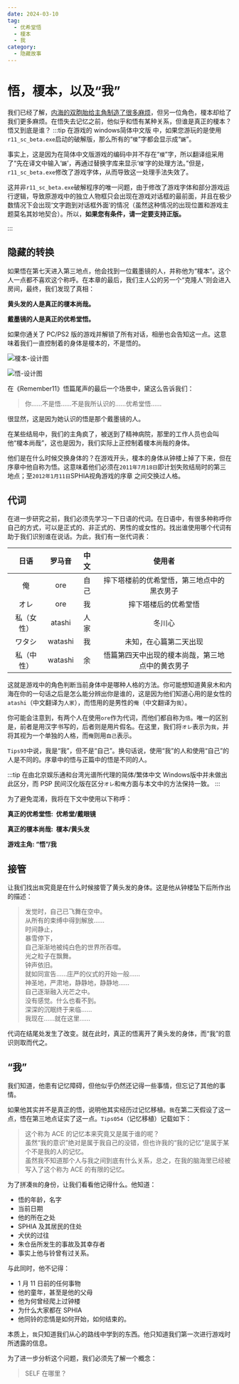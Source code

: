 ```yaml
---
date: 2024-03-10
tag:
  - 优希堂悟
  - 榎本
  - 我
category:
  - 隐藏故事
---
```


# 悟，榎本，以及“我”

我们已经了解，[内海的双胞胎给主角制造了很多麻烦](/posts/转移现象/阿尔法和欧米茄)，但另一位角色，榎本却给了我们更多麻烦。在悟失去记忆之前，他似乎和悟有某种关系，但谁是真正的榎本？悟又到底是谁？
:::tip
在游戏的 windows简体中文版 中，如果您游玩的是使用`r11_sc_beta.exe`启动的破解版，那么所有的“`榎`”字都会显示成“`鼷`”。

事实上，这是因为在简体中文版游戏的编码中并不存在“`榎`”字，所以翻译组采用了“先在译文中输入‘`鼷`’，再通过替换字库来显示‘`榎`’字的处理方法。”但是，`r11_sc_beta.exe`修改了游戏字体，从而导致这一处理手法失效了。

这并非`r11_sc_beta.exe`破解程序的唯一问题，由于修改了游戏字体和部分游戏运行逻辑，导致原游戏中的独立人物框只会出现在游戏对话框的最前面，并且在极少数情况下会出现‘文字跑到对话框外面’的情况（虽然这种情况的出现位置和游戏主题莫名其妙地契合）。所以，**如果您有条件，请一定要支持正版。**

:::

## 隐藏的转换

如果悟在第七天进入第三地点，他会找到一位戴墨镜的人，并称他为“榎本”。这个人一点都不喜欢这个称呼。在本章的最后，我们主人公的另一个“克隆人”则会进入房间，最终，我们发现了真相：

**黄头发的人是真正的榎本尚哉。**

**戴墨镜的人是真正的优希堂悟。**

如果你通关了 PC/PS2 版的游戏并解锁了所有对话，相册也会告知这一点。这意味着我们一直控制着的身体是榎本的，不是悟的。

![榎本-设计图](/images/榎本-设计图.webp)

![悟-设计图](/images/悟-设计图.webp)

在《Remember11》悟篇尾声的最后一个场景中，黛这么告诉我们：

> 你……不是悟……不是我所认识的……优希堂悟……

很显然，这是因为她认识的悟是那个戴墨镜的人。

在某些结局中，我们的主角疯了，被送到了精神病院，那里的工作人员也会叫他“榎本尚哉”，这也是因为，我们实际上正控制着榎本尚哉的身体。

他们是在什么时候交换身体的？在游戏开头，榎本的身体从钟楼上掉了下来，但在序章中他自称为悟。这意味着他们必须在`2011年7月18日`即计划失败结局时的第三地点；至`2012年1月11日`SPHIA视角游戏的序章 之间交换过人格。

## 代词

在进一步研究之前，我们必须先学习一下日语的代词。在日语中，有很多种称呼你自己的方式，可以是正式的、非正式的、男性的或女性的。找出谁使用哪个代词有助于我们识别谁在说话。为此，我们有一张代词表：

|    日语    | 罗马音  | 中文 |                      使用者                      |
| :--------: | :-----: | :--: | :----------------------------------------------: |
|     俺     |   ore   | 自己 |    摔下塔楼前的优希堂悟，第三地点中的黑衣男子    |
|    オレ    |   ore   | 我 |               摔下塔楼后的优希堂悟               |
| 私（女性） | atashi  | 人家 |                      冬川心                      |
|   ワタシ   | watashi |  我  |              未知，在心篇第二天出现              |
| 私（中性） | watashi |  余  | 悟篇第四天中出现的榎本尚哉，第三地点中的黄衣男子 |

这就是游戏中的角色判断当前身体中是哪种人格的方法。你可能想知道黄泉木和内海在你的一句话之后是怎么能分辨出你是谁的，这是因为他们知道心用的是女性的`atashi`（中文翻译为`人家`），而悟用的是男性的`俺`（中文翻译为`我`）。

你可能会注意到，有两个人在使用`ore`作为代词，而他们都自称为`悟`。唯一的区别是，前者是用汉字书写的，后者则是用片假名。在这里，我们将`オレ`表示为`我`，并将其视为一个单独的人格，而`俺`则用`自己`表示。

`Tips93`中说，我是“我”，但不是“自己”。换句话说，使用“我”的人和使用“自己”的人是不同的。序章中的悟与正篇中的悟是不同的人。

:::tip
在由北京娱乐通和台湾光谱所代理的简体/繁体中文 Windows版中并未做出此区分，而 PSP 民间汉化版在区分`オレ`和`俺`方面与本文中的方法保持一致。
:::

为了避免混淆，我将在下文中使用以下称呼：

**真正的优希堂悟:  优希堂/戴眼镜**

**真正的榎本尚哉:  榎本/黄头发**

**游戏主角: “悟”/我**

## 接管

让我们找出`我`究竟是在什么时候接管了黄头发的身体。这是他从钟楼坠下后所作出的描述：

> 发觉时，自己已飞舞在空中。<br/>
> 从所有的束缚中得到解放……<br/>
> 时间静止，<br/>
> 暴雪停下，<br/>
> 自己渐渐地被纯白色的世界所吞噬。<br/>
> 光之粒子在飘舞。<br/>
> 钟声依旧。<br/>
> 就如同宣告……庄严的仪式的开始一般……<br/>
> 神圣地，严肃地，静静地，静静地……<br/>
> 自己逐渐融入光芒之中。<br/>
> 没有感觉。什么也看不到。<br/>
> 深深的沉眠终于来临……<br/>
> 我现在……就在这里……

代词在结尾处发生了改变。就在此时，真正的悟离开了黄头发的身体，而“我”的意识则取而代之。

## “我”

我们知道，他患有记忆障碍，但他似乎仍然还记得一些事情，但忘记了其他的事情。

如果他其实并不是真正的悟，说明他其实经历过记忆移植。`我`在第二天假设了这一点，悟在第三地点证实了这一点。`Tips054`（记忆移植）记载如下：

> 这个称为 ACE 的记忆本来究竟又是属于谁的呢？<br/>
> 虽然“我的意识”绝对是属于我自己的没错，但也许我的“我的记忆”是属于某个不是我的人的记忆。<br/>
> 虽然我不知道那个人与我之间到底有什么关系，总之，在我的脑海里已经被写入了这个称为 ACE 的有限的记忆。

为了拼凑`我`的身份，让我们看看他记得什么。他知道：

- 悟的年龄，名字
- 当前日期
- 他的所在之处
- SPHIA 及其居民的住处
- 犬伏的过往
- 朱仓岳所发生的事故及其幸存者
- 事实上他与铃曾有过关系。

与此同时，他不记得：

- 1 月 11 日前的任何事物
- 他的童年，甚至是他的父母
- 他为何曾经爬上过钟楼
- 为什么大家都在 SPHIA
- 他同铃的恋情是如何开始，如何结束的。

本质上，`我`只知道我们从心的路线中学到的东西。他只知道我们第一次进行游戏时所透露的信息。

为了进一步分析这个问题，我们必须先了解一个概念：

> SELF 在哪里？
